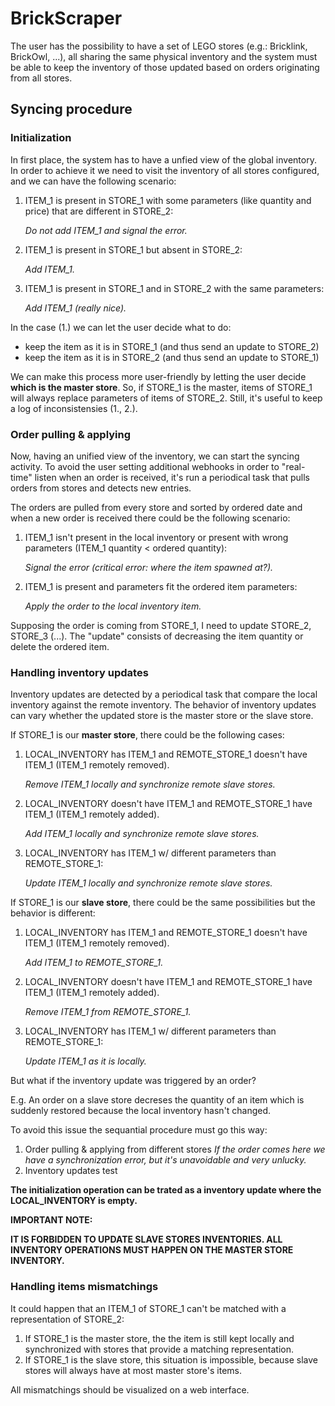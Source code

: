 # BrickScraper

The user has the possibility to have a set of LEGO stores (e.g.: Bricklink, BrickOwl, ...), all sharing
the same physical inventory and the system must be able to keep the inventory of those
updated based on orders originating from all stores.

## Syncing procedure

### Initialization

In first place, the system has to have a unfied view of the global inventory. In order
to achieve it we need to visit the inventory of all stores configured, and we can have
the following scenario:

1. ITEM_1 is present in STORE_1 with some parameters (like quantity and price) that are different in STORE_2:
    
    *Do not add ITEM_1 and signal the error.*

2. ITEM_1 is present in STORE_1 but absent in STORE_2:
    
    *Add ITEM_1.*

3. ITEM_1 is present in STORE_1 and in STORE_2 with the same parameters:
    
    *Add ITEM_1 (really nice).*

In the case (1.) we can let the user decide what to do:
- keep the item as it is in STORE_1 (and thus send an update to STORE_2)
- keep the item as it is in STORE_2 (and thus send an update to STORE_1)

We can make this process more user-friendly by letting the user decide **which is the master store**.
So, if STORE_1 is the master, items of STORE_1 will always replace parameters of items of STORE_2. 
Still, it's useful to keep a log of inconsistensies (1., 2.).

### Order pulling & applying

Now, having an unified view of the inventory, we can start the syncing activity. To avoid the user
setting additional webhooks in order to "real-time" listen when an order is received, it's run a
periodical task that pulls orders from stores and detects new entries.

The orders are pulled from every store and sorted by ordered date and when a new order is received there
could be the following scenario:

1. ITEM_1 isn't present in the local inventory or present with wrong parameters (ITEM_1 quantity < ordered quantity):
     
     *Signal the error (critical error: where the item spawned at?).*

2. ITEM_1 is present and parameters fit the ordered item parameters:

     *Apply the order to the local inventory item.*

Supposing the order is coming from STORE_1, I need to update STORE_2, STORE_3 (...). The "update" consists of 
decreasing the item quantity or delete the ordered item. 

### Handling inventory updates

Inventory updates are detected by a periodical task that compare the local inventory against the remote
inventory. The behavior of inventory updates can vary whether the updated store is the master store or the slave store.

If STORE_1 is our **master store**, there could be the following cases:

1. LOCAL_INVENTORY has ITEM_1 and REMOTE_STORE_1 doesn't have ITEM_1 (ITEM_1 remotely removed).
    
    *Remove ITEM_1 locally and synchronize remote slave stores.*

2. LOCAL_INVENTORY doesn't have ITEM_1 and REMOTE_STORE_1 have ITEM_1 (ITEM_1 remotely added).
    
    *Add ITEM_1 locally and synchronize remote slave stores.*

2. LOCAL_INVENTORY has ITEM_1 w/ different parameters than REMOTE_STORE_1:
    
    *Update ITEM_1 locally and synchronize remote slave stores.*

If STORE_1 is our **slave store**, there could be the same possibilities but the behavior is different:

1. LOCAL_INVENTORY has ITEM_1 and REMOTE_STORE_1 doesn't have ITEM_1 (ITEM_1 remotely removed).
    
    *Add ITEM_1 to REMOTE_STORE_1.*

2. LOCAL_INVENTORY doesn't have ITEM_1 and REMOTE_STORE_1 have ITEM_1 (ITEM_1 remotely added).
    
    *Remove ITEM_1 from REMOTE_STORE_1.*

2. LOCAL_INVENTORY has ITEM_1 w/ different parameters than REMOTE_STORE_1:
    
    *Update ITEM_1 as it is locally.*

But what if the inventory update was triggered by an order?

E.g. An order on a slave store decreses the quantity of an item which is suddenly restored because the local inventory hasn't changed. 

To avoid this issue the sequantial procedure must go this way:
1. Order pulling & applying from different stores
*If the order comes here we have a synchronization error, but it's unavoidable and very unlucky.*
2. Inventory updates test

**The initialization operation can be trated as a inventory update where the LOCAL_INVENTORY is empty.**

**IMPORTANT NOTE:**

**IT IS FORBIDDEN TO UPDATE SLAVE STORES INVENTORIES. ALL INVENTORY OPERATIONS MUST HAPPEN ON THE MASTER STORE INVENTORY.**

### Handling items mismatchings

It could happen that an ITEM_1 of STORE_1 can't be matched with a representation of STORE_2:

1. If STORE_1 is the master store, the the item is still kept locally and synchronized with stores that provide a matching representation.
2. If STORE_1 is the slave store, this situation is impossible, because slave stores will always have at most master store's items.

All mismatchings should be visualized on a web interface.
